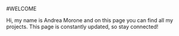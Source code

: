 #WELCOME

Hi, my name is Andrea Morone and on this page you can find all my projects. This page is constantly updated, so  stay connected!